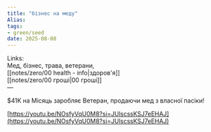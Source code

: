 ```yaml
---
title: "бізнес на меду"
Alias: 
tags:
- green/seed
date: 2025-08-08
---
```

Links:  
Мед, бізнес, трава, ветерани,  
[[notes/zero/00 health - info|здоров'я]]  
[[notes/zero/00 гроші|00 гроші]]  
—

$41K на Місяць заробляє Ветеран, продаючи мед з власної пасіки!

  

[https://youtu.be/NOsfyVqU0M8?si=JUlscssKSJ7eEHAJ](https://youtu.be/NOsfyVqU0M8?si=JUlscssKSJ7eEHAJ)